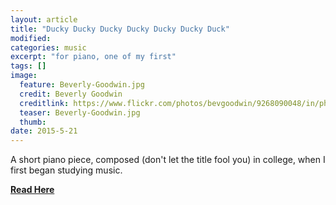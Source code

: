 ```yaml
---
layout: article
title: "Ducky Ducky Ducky Ducky Ducky Ducky Duck"
modified:
categories: music
excerpt: "for piano, one of my first"
tags: []
image:
  feature: Beverly-Goodwin.jpg
  credit: Beverly Goodwin
  creditlink: https://www.flickr.com/photos/bevgoodwin/9268090048/in/photolist-f7Zoh1-ecvje4-u1QwSB-apfDFk-qBr879-4nojPW-NQ86K-mfDMH9-56zWbm-2vFFhm-7AnVMH-9MvErG-5osdc4-fG1h2d-fgQMBG-fFHHrr-bDDjgb-smA23F-657zpF-4GqaK2-u1Z7bW-kQFst7-ba4ie8-rBvL1p-j81HtE-dbpAsj-76BfUb-5KQFcp-rR5E2L-uEkw8-iHK1XB-qWiK9j-76xnXv-qJvGak-cAYa9y-spqm1Z-eRGWLD-6BVHoi-rLoLfT-o5ASvb-cBWdN3-gi7t8Z-boBeHd-nreMWE-9wS3rh-rboDq-fFHEBB-4sEbZW-Lhu4w-5aNfs4
  teaser: Beverly-Goodwin.jpg
  thumb:
date: 2015-5-21
---
```

A short piano piece, composed (don't let the title fool you) in college, when I first began studying music.

[**Read Here**](https://drive.google.com/file/d/0ByNSDE0eceDFbVJweFdZdVVGUzg/view?usp=sharing)
